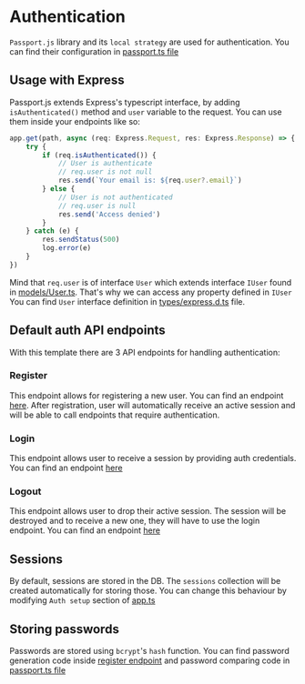# Authentication

`Passport.js` library and its `local strategy` are used for authentication. You can find their configuration in
[passport.ts file](src/lib/passport.ts)

## Usage with Express

Passport.js extends Express's typescript interface, by adding `isAuthenticated()` method and `user` variable to the
request. You can use them inside your endpoints like so:

``` js
app.get(path, async (req: Express.Request, res: Express.Response) => {
    try {
        if (req.isAuthenticated()) {
            // User is authenticate
            // req.user is not null
            res.send(`Your email is: ${req.user?.email}`)
        } else {
            // User is not authenticated
            // req.user is null
            res.send('Access denied')
        }
    } catch (e) {
        res.sendStatus(500)
        log.error(e)
    }
})
```

Mind that `req.user` is of interface `User` which extends interface `IUser` found in
[models/User.ts](../../src/models/User.ts). That's why we can access any property defined in `IUser` \
You can find `User` interface definition in [types/express.d.ts](../../src/types/express.d.ts) file.

## Default auth API endpoints

With this template there are 3 API endpoints for handling authentication:

### Register

This endpoint allows for registering a new user. You can find an endpoint [here](../../src/api/auth/register.ts).
After registration, user will automatically receive an active session and will be able to call endpoints that
require authentication.

### Login

This endpoint allows user to receive a session by providing auth credentials. You can find an endpoint
[here](../../src/api/auth/login.ts)

### Logout

This endpoint allows user to drop their active session. The session will be destroyed and to receive a new one, they
will have to use the login endpoint. You can find an endpoint [here](../../src/api/auth/logout.ts)

## Sessions

By default, sessions are stored in the DB. The `sessions` collection will be created automatically for storing those.
You can change this behaviour by modifying `Auth setup` section of [app.ts](../../src/app.ts)

## Storing passwords

Passwords are stored using `bcrypt`'s `hash` function. You can find password generation code inside
[register endpoint](../../src/api/auth/register.ts) and password comparing code in
[passport.ts file](../../src/lib/passport.ts)

